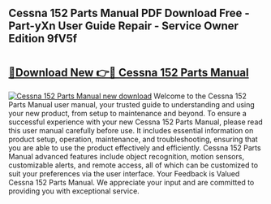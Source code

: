## Cessna 152 Parts Manual PDF Download Free - Part-yXn User Guide Repair - Service Owner Edition 9fV5f

# <h2><a href="http://bc38992.oget.top/?id=Cessna+152+Parts+Manual">🔗Download New 👉🔴 Cessna 152 Parts Manual</a></h2>

[![Cessna 152 Parts Manual new download](https://i.imgur.com/5g1atiW.png)](http://bc38992.oget.top/?id=Cessna+152+Parts+Manual)
Welcome to the Cessna 152 Parts Manual user manual, your trusted guide to understanding and using your new product, from setup to maintenance and beyond. To ensure a successful experience with your new Cessna 152 Parts Manual, please read this user manual carefully before use. It includes essential information on product setup, operation, maintenance, and troubleshooting, ensuring that you are able to use the product effectively and efficiently. Cessna 152 Parts Manual advanced features include object recognition, motion sensors, customizable alerts, and remote access, all of which can be customized to suit your preferences via the user interface. Your Feedback is Valued Cessna 152 Parts Manual. We appreciate your input and are committed to providing you with exceptional service.
